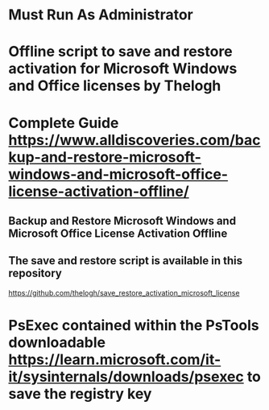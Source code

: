 # Must Run As Administrator
# Offline script to save and restore activation for Microsoft Windows and Office licenses by Thelogh
# Complete Guide https://www.alldiscoveries.com/backup-and-restore-microsoft-windows-and-microsoft-office-license-activation-offline/
## Backup and Restore Microsoft Windows and Microsoft Office License Activation Offline
## The save and restore script is available in this repository
https://github.com/thelogh/save_restore_activation_microsoft_license
# PsExec contained within the PsTools downloadable https://learn.microsoft.com/it-it/sysinternals/downloads/psexec to save the registry key
